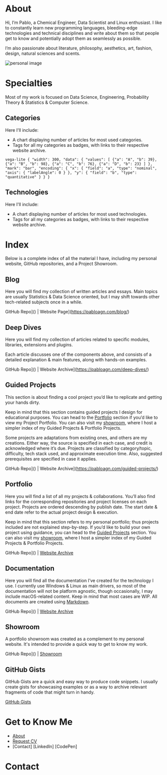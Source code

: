 # About
Hi, I’m Pablo, a Chemical Engineer, Data Scientist and Linux enthusiast. I like to constantly learn new programming languages, bleeding-edge technologies and technical disciplines and write about them so that people get to know and potentially adopt them as seamlessly as possible.

I’m also passionate about literature, philosophy, aesthetics, art, fashion, design, natural sciences and scents.

![personal image](https://pabloagn.com/wp-content/uploads/2023/01/1_MAIN_REDUCED.jpg)

# Specialties
Most of my work is focused on Data Science, Engineering, Probability Theory & Statistics & Computer Science.

## Categories
Here I'll include:
- A chart displaying number of articles for most used categories.
- Tags for all my categories as badges, with links to their respective website archive. 

```vega-lite { "width": 300, "data": { "values": [ {"a": "A", "b": 39}, {"a": "B", "b": 98}, {"a": "C", "b": 76}, {"a": "D", "b": 23} ] }, "mark": "bar", "encoding": { "x": { "field": "a", "type": "nominal", "axis": { "labelAngle": 0 } }, "y": { "field": "b", "type": "quantitative" } } } ```

## Technologies
Here I'll include:
- A chart displaying number of articles for most used technologies.
- Tags for all my categories as badges, with links to their respective website archive. 

# Index
Below is a complete index of all the material I have, including my personal website, GitHub repositories, and a Project Showroom.

## Blog
Here you will find my collection of written articles and essays. Main topics are usually Statistics & Data Science oriented, but I may shift towards other tech-related subjects once in a while.

GitHub Repo]() | Website Page](https://pabloagn.com/blog/)

## Deep Dives
Here you will find my collection of articles related to specific modules, libraries, extensions and plugins.

Each article discusses one of the components above, and consists of a detailed explanation & main features, along with hands-on examples.

GitHub Repo]() | Website Archive](https://pabloagn.com/deep-dives/)

## Guided Projects
This section is about finding a cool project you’d like to replicate and getting your hands dirty.

Keep in mind that this section contains guided projects I design for educational purposes. You can head to the [Portfolio](https://pabloagn.com/portfolio/) section if you’d like to view my Project Portfolio. You can also visit my [showroom](https://pabloagn.github.io/), where I host a simpler index of my Guided Projects & Portfolio Projects.

Some projects are adaptations from existing ones, and others are my creations. Either way, the source is specified in each case, and credit is acknowledged where it’s due. Projects are classified by category/topic, difficulty, tech stack used, and approximate execution time. Also, suggested prerequisites are specified in case it applies.

GitHub Repo]() | Website Archive](https://pabloagn.com/guided-projects/)

## Portfolio
Here you will find a list of all my projects & collaborations. You’ll also find links for the corresponding repositories and project licenses on each project. Projects are ordered descending by publish date. The start date & end date refer to the actual project design & execution.

Keep in mind that this section refers to my personal portfolio; thus projects included are not explained step-by-step. If you’d like to build your own project using guidance, you can head to the [Guided Projects](https://pabloagn.com/guided-projects/) section. You can also visit my [showroom](https://pabloagn.github.io/), where I host a simpler index of my Guided Projects & Portfolio Projects.

GitHub Repo]() | [Website Archive](https://pabloagn.com/portfolio/)

## Documentation
Here you will find all the documentation I’ve created for the technology I use. I currently use Windows & Linux as main drivers, so most of the documentation will not be platform agnostic, though occasionally, I may include macOS-related content. Keep in mind that most cases are WIP. All documents are created using [Markdown](https://pabloagn.com/blog/what-is-markdown-and-why-is-it-useful/).

GitHub Repo]() | [Website Archive](https://pabloagn.com/documentation/)

## Showroom
A portfolio showroom was created as a complement to my personal website. It's intended to provide a quick way to get to know my work.

GitHub Repo]() | [Showroom](https://pabloagn.github.io)

## GitHub Gists
GitHub Gists are a quick and easy way to produce code snippets. I usually create gists for showcasing examples or as a way to archive relevant fragments of code that might turn in handy. 

[GitHub Gists](https://gist.github.com/pabloagn)

# Get to Know Me

- [About](https://pabloagn.com/about/)
- [Request CV]()
- [Contact]
[LinkedIn]
[CodePen]

# Contact

